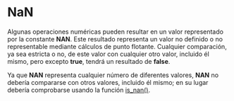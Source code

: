 # NaN

Algunas operaciones numéricas pueden resultar en un valor representado por
la constante **NAN**. Este resultado representa un valor no definido o no
representable mediante cálculos de punto flotante. Cualquier comparación,
ya sea estricta o no, de este valor con cualquier otro valor,
incluido él mismo, pero excepto **true**, tendrá un resultado de **false**.

Ya que **NAN** representa cualquier número de diferentes valores,
**NAN** no debería compararse con otros valores, incluido él mismo;
en su lugar debería comprobarse usando la función [is_nan()](is_nan).
